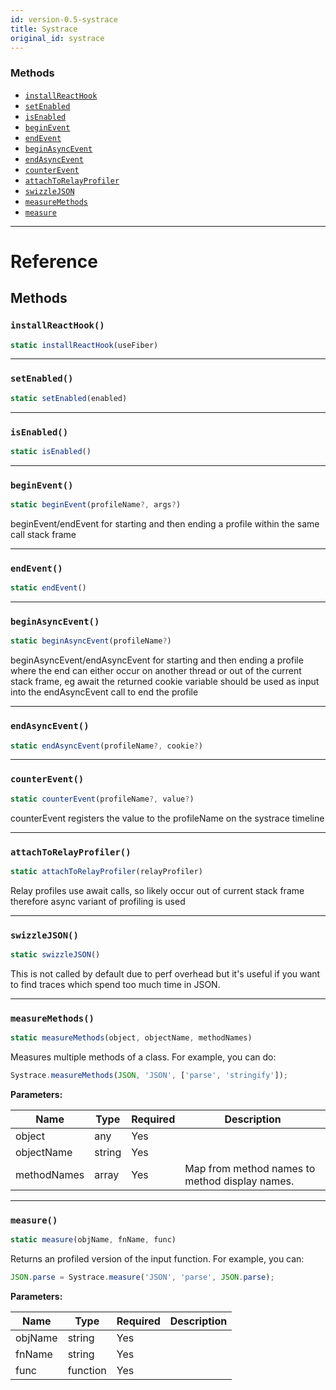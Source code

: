 ```yaml
---
id: version-0.5-systrace
title: Systrace
original_id: systrace
---
```


### Methods

* [`installReactHook`](systrace.md#installreacthook)
* [`setEnabled`](systrace.md#setenabled)
* [`isEnabled`](systrace.md#isenabled)
* [`beginEvent`](systrace.md#beginevent)
* [`endEvent`](systrace.md#endevent)
* [`beginAsyncEvent`](systrace.md#beginasyncevent)
* [`endAsyncEvent`](systrace.md#endasyncevent)
* [`counterEvent`](systrace.md#counterevent)
* [`attachToRelayProfiler`](systrace.md#attachtorelayprofiler)
* [`swizzleJSON`](systrace.md#swizzlejson)
* [`measureMethods`](systrace.md#measuremethods)
* [`measure`](systrace.md#measure)

---

# Reference

## Methods

### `installReactHook()`

```javascript
static installReactHook(useFiber)
```

---

### `setEnabled()`

```javascript
static setEnabled(enabled)
```

---

### `isEnabled()`

```javascript
static isEnabled()
```

---

### `beginEvent()`

```javascript
static beginEvent(profileName?, args?)
```

beginEvent/endEvent for starting and then ending a profile within the same call stack frame

---

### `endEvent()`

```javascript
static endEvent()
```

---

### `beginAsyncEvent()`

```javascript
static beginAsyncEvent(profileName?)
```

beginAsyncEvent/endAsyncEvent for starting and then ending a profile where the end can either occur on another thread or out of the current stack frame, eg await the returned cookie variable should be used as input into the endAsyncEvent call to end the profile

---

### `endAsyncEvent()`

```javascript
static endAsyncEvent(profileName?, cookie?)
```

---

### `counterEvent()`

```javascript
static counterEvent(profileName?, value?)
```

counterEvent registers the value to the profileName on the systrace timeline

---

### `attachToRelayProfiler()`

```javascript
static attachToRelayProfiler(relayProfiler)
```

Relay profiles use await calls, so likely occur out of current stack frame therefore async variant of profiling is used

---

### `swizzleJSON()`

```javascript
static swizzleJSON()
```

This is not called by default due to perf overhead but it's useful if you want to find traces which spend too much time in JSON.

---

### `measureMethods()`

```javascript
static measureMethods(object, objectName, methodNames)
```

Measures multiple methods of a class. For example, you can do:

```javascript
Systrace.measureMethods(JSON, 'JSON', ['parse', 'stringify']);
```

**Parameters:**

| Name        | Type   | Required | Description                                    |
| ----------- | ------ | -------- | ---------------------------------------------- |
| object      | any    | Yes      |                                                |
| objectName  | string | Yes      |                                                |
| methodNames | array  | Yes      | Map from method names to method display names. |

---

### `measure()`

```javascript
static measure(objName, fnName, func)
```

Returns an profiled version of the input function. For example, you can:

```javascript
JSON.parse = Systrace.measure('JSON', 'parse', JSON.parse);
```

**Parameters:**

| Name    | Type     | Required | Description |
| ------- | -------- | -------- | ----------- |
| objName | string   | Yes      |             |
| fnName  | string   | Yes      |             |
| func    | function | Yes      |             |
